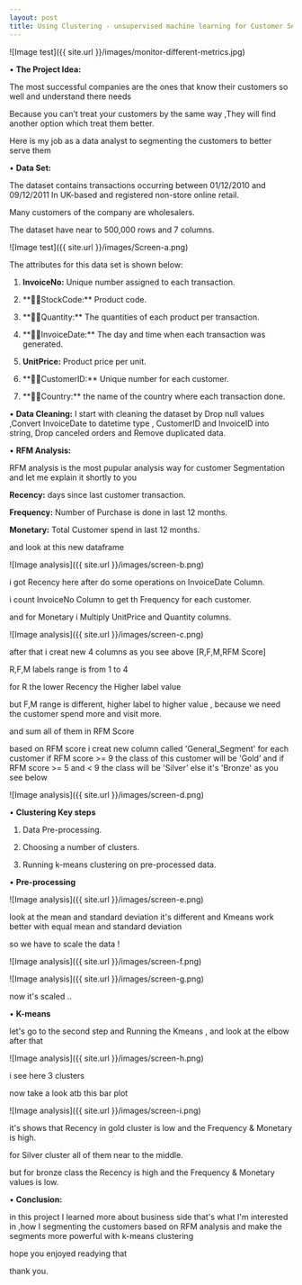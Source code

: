 ```yaml
---
layout: post
title: Using Clustering - unsupervised machine learning for Customer Segmentation
---
```



![Image test]({{ site.url }}/images/monitor-different-metrics.jpg)





•	**The Project Idea:**


The most successful companies are the ones that know their customers so well and understand there needs 


Because you can’t treat your customers by the same way ,They will find another option which treat them better.


Here is my job as a data analyst to segmenting the customers to better serve them



•	**Data Set:**



The dataset  contains transactions occurring between 01/12/2010 and 09/12/2011 In UK-based and registered non-store online retail.


Many customers of the company are wholesalers.


The dataset have near to 500,000 rows and 7 columns.




![Image test]({{ site.url }}/images/Screen-a.png)



 The attributes for this data set is shown below:



1.	**InvoiceNo:** Unique number assigned to each transaction.

2.  **StockCode:** Product code.

3.	**Quantity:** The quantities of each product per transaction.

4.	**InvoiceDate:** The day and time when each transaction was generated.

5.	**UnitPrice:** Product price per unit.

6.	**CustomerID:** Unique number for each customer.

7.  **Country:** the name of the country where each transaction done.




•	**Data Cleaning:**
I start with cleaning the dataset by Drop null values ,Convert InvoiceDate  to datetime type , CustomerID and InvoiceID into string, 
Drop canceled orders and Remove duplicated data.





•	**RFM Analysis:**

RFM analysis is the most pupular analysis way for customer Segmentation
and let me explain it shortly to you 

 **Recency:** days since last customer transaction.

 **Frequency:** Number of Purchase is done in last 12 months.

 **Monetary:** Total Customer spend in last 12 months.


and look at this new dataframe 



![Image analysis]({{ site.url }}/images/screen-b.png)


 
 i got Recency here after do some operations on InvoiceDate Column.

 i count InvoiceNo Column to get th Frequency for each customer.

  and for Monetary i Multiply UnitPrice and Quantity columns.




![Image analysis]({{ site.url }}/images/screen-c.png)



after that i creat new 4 columns as you see above [R,F,M,RFM Score]

R,F,M labels range is from 1 to 4 

for R the lower Recency the Higher label value 

but F,M range is different, higher label to higher value , because we need the customer spend more and visit more.

and sum all of them in RFM Score



based on RFM score i creat new column called 'General_Segment'
for each customer if RFM score >= 9 the class of this customer will be 'Gold’
and if RFM score >= 5 and < 9 the class will be 'Silver’
    else it's 'Bronze' as you see below



 ![Image analysis]({{ site.url }}/images/screen-d.png)






• **Clustering Key steps**



1. Data Pre-processing.

2. Choosing a number of clusters.

3. Running k-means clustering on pre-processed data.



 • **Pre-processing**
 
 

 ![Image analysis]({{ site.url }}/images/screen-e.png) 



look at the mean and standard deviation it's different and Kmeans work better with equal mean and standard deviation

 so we have to scale the data !




![Image analysis]({{ site.url }}/images/screen-f.png)




![Image analysis]({{ site.url }}/images/screen-g.png)

now it's scaled ..



• **K-means**



let's go to the second step and Running the Kmeans , and look at the elbow after that 

![Image analysis]({{ site.url }}/images/screen-h.png)

i see here 3 clusters 

now take a look atb this bar plot


![Image analysis]({{ site.url }}/images/screen-i.png)


it's shows that Recency in gold cluster is low and the Frequency & Monetary is high.


for Silver cluster all of them near to the middle.


but for bronze class the Recency is high and the Frequency & Monetary values is low.



•	**Conclusion:**

in this project I learned more about business side that's what I'm interested in ,how I segmenting the customers based on RFM analysis and make the segments more powerful with k-means clustering


hope you enjoyed readying that 

thank you.



